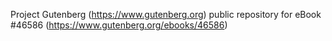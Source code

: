 Project Gutenberg (https://www.gutenberg.org) public repository for eBook #46586 (https://www.gutenberg.org/ebooks/46586)
